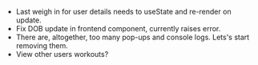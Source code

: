 - Last weigh in for user details needs to useState and re-render on update.
- Fix DOB update in frontend component, currently raises error.
- There are, altogether, too many pop-ups and console logs. Lets's start removing them.
- View other users workouts?